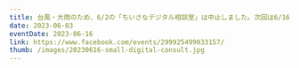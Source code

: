 ```yaml
---
title: 台風・大雨のため、6/2の「ちいさなデジタル相談室」は中止しました。次回は6/16に開催します。
date: 2023-06-03
eventDate: 2023-06-16
link: https://www.facebook.com/events/299925499033157/
thumb: /images/20230616-small-digital-consult.jpg
---
```

